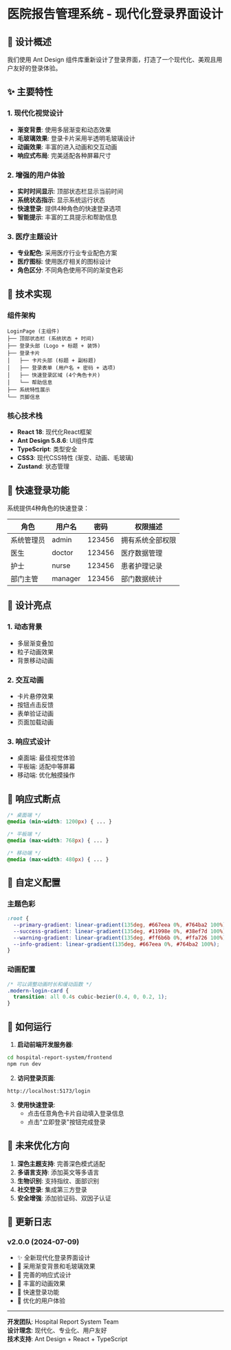# 医院报告管理系统 - 现代化登录界面设计

## 🎨 设计概述

我们使用 Ant Design 组件库重新设计了登录界面，打造了一个现代化、美观且用户友好的登录体验。

## ✨ 主要特性

### 1. 现代化视觉设计
- **渐变背景**: 使用多层渐变和动态效果
- **毛玻璃效果**: 登录卡片采用半透明毛玻璃设计
- **动画效果**: 丰富的进入动画和交互动画
- **响应式布局**: 完美适配各种屏幕尺寸

### 2. 增强的用户体验
- **实时时间显示**: 顶部状态栏显示当前时间
- **系统状态指示**: 显示系统运行状态
- **快速登录**: 提供4种角色的快速登录选项
- **智能提示**: 丰富的工具提示和帮助信息

### 3. 医疗主题设计
- **专业配色**: 采用医疗行业专业配色方案
- **医疗图标**: 使用医疗相关的图标设计
- **角色区分**: 不同角色使用不同的渐变色彩

## 🚀 技术实现

### 组件架构
```
LoginPage (主组件)
├── 顶部状态栏 (系统状态 + 时间)
├── 登录头部 (Logo + 标题 + 装饰)
├── 登录卡片
│   ├── 卡片头部 (标题 + 副标题)
│   ├── 登录表单 (用户名 + 密码 + 选项)
│   ├── 快速登录区域 (4个角色卡片)
│   └── 帮助信息
├── 系统特性展示
└── 页脚信息
```

### 核心技术栈
- **React 18**: 现代化React框架
- **Ant Design 5.8.6**: UI组件库
- **TypeScript**: 类型安全
- **CSS3**: 现代CSS特性 (渐变、动画、毛玻璃)
- **Zustand**: 状态管理

## 🎯 快速登录功能

系统提供4种角色的快速登录：

| 角色 | 用户名 | 密码 | 权限描述 |
|------|--------|------|----------|
| 系统管理员 | admin | 123456 | 拥有系统全部权限 |
| 医生 | doctor | 123456 | 医疗数据管理 |
| 护士 | nurse | 123456 | 患者护理记录 |
| 部门主管 | manager | 123456 | 部门数据统计 |

## 🎨 设计亮点

### 1. 动态背景
- 多层渐变叠加
- 粒子动画效果
- 背景移动动画

### 2. 交互动画
- 卡片悬停效果
- 按钮点击反馈
- 表单验证动画
- 页面加载动画

### 3. 响应式设计
- 桌面端: 最佳视觉体验
- 平板端: 适配中等屏幕
- 移动端: 优化触摸操作

## 📱 响应式断点

```css
/* 桌面端 */
@media (min-width: 1200px) { ... }

/* 平板端 */
@media (max-width: 768px) { ... }

/* 移动端 */
@media (max-width: 480px) { ... }
```

## 🔧 自定义配置

### 主题色彩
```css
:root {
  --primary-gradient: linear-gradient(135deg, #667eea 0%, #764ba2 100%);
  --success-gradient: linear-gradient(135deg, #11998e 0%, #38ef7d 100%);
  --warning-gradient: linear-gradient(135deg, #ff6b6b 0%, #ffa726 100%);
  --info-gradient: linear-gradient(135deg, #667eea 0%, #764ba2 100%);
}
```

### 动画配置
```css
/* 可以调整动画时长和缓动函数 */
.modern-login-card {
  transition: all 0.4s cubic-bezier(0.4, 0, 0.2, 1);
}
```

## 🚀 如何运行

1. **启动前端开发服务器**:
```bash
cd hospital-report-system/frontend
npm run dev
```

2. **访问登录页面**:
```
http://localhost:5173/login
```

3. **使用快速登录**:
   - 点击任意角色卡片自动填入登录信息
   - 点击"立即登录"按钮完成登录

## 🎯 未来优化方向

1. **深色主题支持**: 完善深色模式适配
2. **多语言支持**: 添加英文等多语言
3. **生物识别**: 支持指纹、面部识别
4. **社交登录**: 集成第三方登录
5. **安全增强**: 添加验证码、双因子认证

## 📝 更新日志

### v2.0.0 (2024-07-09)
- ✨ 全新现代化登录界面设计
- 🎨 采用渐变背景和毛玻璃效果
- 📱 完善的响应式设计
- 🚀 丰富的动画效果
- 👥 快速登录功能
- 🔧 优化的用户体验

---

**开发团队**: Hospital Report System Team  
**设计理念**: 现代化、专业化、用户友好  
**技术支持**: Ant Design + React + TypeScript
